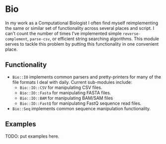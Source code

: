 # Bio

In my work as a Computational Biologist I often find myself
reimplementing the same or similar set of functionality across several
places and script. I can't count the number of times I've implemented
simple `reverse-complement`, `parse-csv`, or efficient string
searching algorithms. This module serves to tackle this problem by
putting this functionality in one convenient place. 

## Functionality

* `Bio::IO` implements common parsers and pretty-printers for many of
  the file formats I deal with daily. Current sub-modules include:
  * `Bio::IO::CSV` for manipulating CSV files.
  * `Bio::IO::Fasta` for manipulating FASTA files.
  * `Bio::IO::BAM` for manipulating BAM/SAM files
  * `Bio::IO::FastQ` for manipulating FastQ sequence read files.
* `Bio::Seq` implements common sequence manipulation functionality.

## Examples

TODO: put examples here.

